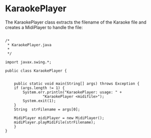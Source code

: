 #  KaraokePlayer 

The KaraokePlayer class extracts the filename of the Karaoke
      file and creates a MidiPlayer to handle the file:
```

/*
 * KaraokePlayer.java
 *
 */

import javax.swing.*;

public class KaraokePlayer {


    public static void main(String[] args) throws Exception {
	if (args.length != 1) {
	    System.err.println("KaraokePlayer: usage: " +
			     "KaraokePlayer <midifile>");
	    System.exit(1);
	}
	String	strFilename = args[0];

	MidiPlayer midiPlayer = new MidiPlayer();
	midiPlayer.playMidiFile(strFilename);
    }
}




```


